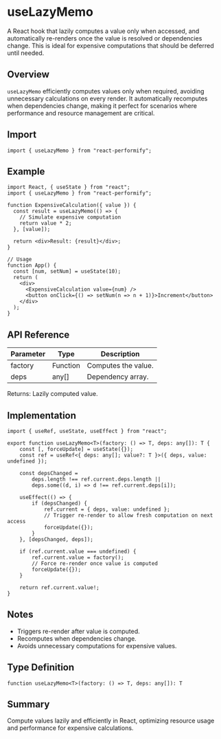 # useLazyMemo

A React hook that lazily computes a value only when accessed, and automatically re-renders once the value is resolved or dependencies change. This is ideal for expensive computations that should be deferred until needed.

## Overview

`useLazyMemo` efficiently computes values only when required, avoiding unnecessary calculations on every render. It automatically recomputes when dependencies change, making it perfect for scenarios where performance and resource management are critical.

## Import

```tsx
import { useLazyMemo } from "react-performify";
```

## Example

```tsx
import React, { useState } from "react";
import { useLazyMemo } from "react-performify";

function ExpensiveCalculation({ value }) {
  const result = useLazyMemo(() => {
    // Simulate expensive computation
    return value * 2;
  }, [value]);

  return <div>Result: {result}</div>;
}

// Usage
function App() {
  const [num, setNum] = useState(10);
  return (
    <div>
      <ExpensiveCalculation value={num} />
      <button onClick={() => setNum(n => n + 1)}>Increment</button>
    </div>
  );
}
```

## API Reference

| Parameter | Type     | Description |
|-----------|----------|-------------|
| factory   | Function | Computes the value. |
| deps      | any[]    | Dependency array. |

Returns: Lazily computed value.

## Implementation

```tsx
import { useRef, useState, useEffect } from "react";

export function useLazyMemo<T>(factory: () => T, deps: any[]): T {
    const [, forceUpdate] = useState({});
    const ref = useRef<{ deps: any[]; value?: T }>({ deps, value: undefined });

    const depsChanged =
        deps.length !== ref.current.deps.length ||
        deps.some((d, i) => d !== ref.current.deps[i]);

    useEffect(() => {
        if (depsChanged) {
            ref.current = { deps, value: undefined };
            // Trigger re-render to allow fresh computation on next access
            forceUpdate({});
        }
    }, [depsChanged, deps]);

    if (ref.current.value === undefined) {
        ref.current.value = factory();
        // Force re-render once value is computed
        forceUpdate({});
    }

    return ref.current.value!;
}
```

## Notes

- Triggers re-render after value is computed.
- Recomputes when dependencies change.
- Avoids unnecessary computations for expensive values.

## Type Definition

```tsx
function useLazyMemo<T>(factory: () => T, deps: any[]): T
```

## Summary

Compute values lazily and efficiently in React, optimizing resource usage and performance for expensive calculations.
